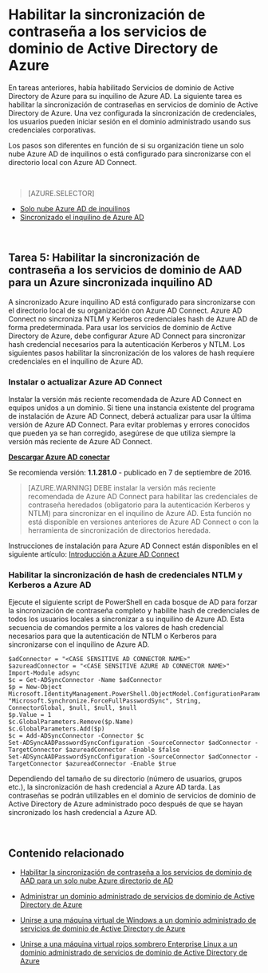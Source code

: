 <properties
    pageTitle="Servicios de dominio de Azure AD: Habilitar la sincronización de contraseña | Microsoft Azure"
    description="Introducción a servicios de dominio de Azure Active Directory"
    services="active-directory-ds"
    documentationCenter=""
    authors="mahesh-unnikrishnan"
    manager="stevenpo"
    editor="curtand"/>

<tags
    ms.service="active-directory-ds"
    ms.workload="identity"
    ms.tgt_pltfrm="na"
    ms.devlang="na"
    ms.topic="get-started-article"
    ms.date="09/20/2016"
    ms.author="maheshu"/>

# <a name="enable-password-synchronization-to-azure-ad-domain-services"></a>Habilitar la sincronización de contraseña a los servicios de dominio de Active Directory de Azure
En tareas anteriores, había habilitado Servicios de dominio de Active Directory de Azure para su inquilino de Azure AD. La siguiente tarea es habilitar la sincronización de contraseñas en servicios de dominio de Active Directory de Azure. Una vez configurada la sincronización de credenciales, los usuarios pueden iniciar sesión en el dominio administrado usando sus credenciales corporativas.

Los pasos son diferentes en función de si su organización tiene un solo nube Azure AD de inquilinos o está configurado para sincronizarse con el directorio local con Azure AD Connect.

<br>

> [AZURE.SELECTOR]
- [Solo nube Azure AD de inquilinos](active-directory-ds-getting-started-password-sync.md)
- [Sincronizado el inquilino de Azure AD](active-directory-ds-getting-started-password-sync-synced-tenant.md)

<br>


## <a name="task-5-enable-password-synchronization-to-aad-domain-services-for-a-synced-azure-ad-tenant"></a>Tarea 5: Habilitar la sincronización de contraseña a los servicios de dominio de AAD para un Azure sincronizada inquilino AD
A sincronizado Azure inquilino AD está configurado para sincronizarse con el directorio local de su organización con Azure AD Connect. Azure AD Connect no sincroniza NTLM y Kerberos credenciales hash de Azure AD de forma predeterminada. Para usar los servicios de dominio de Active Directory de Azure, debe configurar Azure AD Connect para sincronizar hash credencial necesarios para la autenticación Kerberos y NTLM. Los siguientes pasos habilitar la sincronización de los valores de hash requiere credenciales en el inquilino de Azure AD.


### <a name="install-or-update-azure-ad-connect"></a>Instalar o actualizar Azure AD Connect
Instalar la versión más reciente recomendada de Azure AD Connect en equipos unidos a un dominio. Si tiene una instancia existente del programa de instalación de Azure AD Connect, deberá actualizar para usar la última versión de Azure AD Connect. Para evitar problemas y errores conocidos que pueden ya se han corregido, asegúrese de que utiliza siempre la versión más reciente de Azure AD Connect.

**[Descargar Azure AD conectar](http://www.microsoft.com/download/details.aspx?id=47594)**

Se recomienda versión: **1.1.281.0** - publicado en 7 de septiembre de 2016.

  > [AZURE.WARNING] DEBE instalar la versión más reciente recomendada de Azure AD Connect para habilitar las credenciales de contraseña heredados (obligatorio para la autenticación Kerberos y NTLM) para sincronizar en el inquilino de Azure AD. Esta función no está disponible en versiones anteriores de Azure AD Connect o con la herramienta de sincronización de directorios heredada.

Instrucciones de instalación para Azure AD Connect están disponibles en el siguiente artículo: [Introducción a Azure AD Connect](../active-directory/active-directory-aadconnect.md)


### <a name="enable-synchronization-of-ntlm-and-kerberos-credential-hashes-to-azure-ad"></a>Habilitar la sincronización de hash de credenciales NTLM y Kerberos a Azure AD
Ejecute el siguiente script de PowerShell en cada bosque de AD para forzar la sincronización de contraseña completo y habilite hash de credenciales de todos los usuarios locales a sincronizar a su inquilino de Azure AD. Esta secuencia de comandos permite a los valores de hash credencial necesarios para que la autenticación de NTLM o Kerberos para sincronizarse con el inquilino de Azure AD.

```
$adConnector = "<CASE SENSITIVE AD CONNECTOR NAME>"  
$azureadConnector = "<CASE SENSITIVE AZURE AD CONNECTOR NAME>"  
Import-Module adsync  
$c = Get-ADSyncConnector -Name $adConnector  
$p = New-Object Microsoft.IdentityManagement.PowerShell.ObjectModel.ConfigurationParameter "Microsoft.Synchronize.ForceFullPasswordSync", String, ConnectorGlobal, $null, $null, $null
$p.Value = 1  
$c.GlobalParameters.Remove($p.Name)  
$c.GlobalParameters.Add($p)  
$c = Add-ADSyncConnector -Connector $c  
Set-ADSyncAADPasswordSyncConfiguration -SourceConnector $adConnector -TargetConnector $azureadConnector -Enable $false   
Set-ADSyncAADPasswordSyncConfiguration -SourceConnector $adConnector -TargetConnector $azureadConnector -Enable $true  
```

Dependiendo del tamaño de su directorio (número de usuarios, grupos etc.), la sincronización de hash credencial a Azure AD tarda. Las contraseñas se podrán utilizables en el dominio de servicios de dominio de Active Directory de Azure administrado poco después de que se hayan sincronizado los hash credencial a Azure AD.


<br>

## <a name="related-content"></a>Contenido relacionado

- [Habilitar la sincronización de contraseña a los servicios de dominio de AAD para un solo nube Azure directorio de AD](active-directory-ds-getting-started-password-sync.md)

- [Administrar un dominio administrado de servicios de dominio de Active Directory de Azure](active-directory-ds-admin-guide-administer-domain.md)

- [Unirse a una máquina virtual de Windows a un dominio administrado de servicios de dominio de Active Directory de Azure](active-directory-ds-admin-guide-join-windows-vm.md)

- [Unirse a una máquina virtual rojos sombrero Enterprise Linux a un dominio administrado de servicios de dominio de Active Directory de Azure](active-directory-ds-admin-guide-join-rhel-linux-vm.md)
